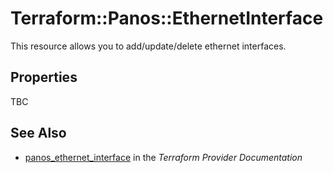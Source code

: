 # Terraform::Panos::EthernetInterface

This resource allows you to add/update/delete ethernet interfaces.

## Properties

TBC

## See Also

* [panos_ethernet_interface](https://www.terraform.io/docs/providers/panos/r/ethernet_interface.html) in the _Terraform Provider Documentation_